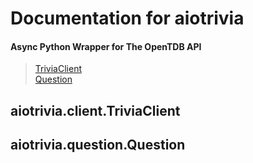 
# Documentation for aiotrivia
#### Async Python Wrapper for The OpenTDB API
> <a href=https://github.com/niztg/aiotrivia/blob/master/DOCUMENTATION.md#aiotriviaclienttriviaclient>TriviaClient</a><br><a href>Question</a>


## aiotrivia.client.TriviaClient


## aiotrivia.question.Question
